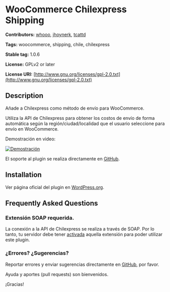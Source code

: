# WooCommerce Chilexpress Shipping
**Contributors:** [whooo](https://github.com/whooohq), [jhoynerk](https://github.com/jhoynerk), [tcattd](https://github.com/tcattd)

**Tags:** woocommerce, shipping, chile, chilexpress

**Stable tag:** 1.0.6

**License:** GPLv2 or later

**License URI:** [http://www.gnu.org/licenses/gpl-2.0.txt](http://www.gnu.org/licenses/gpl-2.0.txt)


## Description
Añade a Chilexpress como método de envío para WooCommerce.

Utiliza la API de Chilexpress para obtener los costos de envío de forma automática según la región/ciudad/localidad que el usuario seleccione para envío en WooCommerce.

Demostración en video:

[![Demostración](https://img.youtube.com/vi/8QiOibg8C8k/0.jpg)](https://www.youtube.com/watch?v=8QiOibg8C8k)

El soporte al plugin se realiza directamente en [GitHub](https://github.com/whooohq/whq-woocommerce-chilexpress-shipping/issues).


## Installation
Ver página oficial del plugin en [WordPress.org](https://wordpress.org/plugins/woo-chilexpress-shipping/).


## Frequently Asked Questions

### Extensión SOAP requerida.
La conexión a la API de Chilexpress se realiza a través de SOAP. Por lo tanto, tu servidor debe tener [activada](http://php.net/manual/en/book.soap.php) aquella extensión para poder utilizar este plugin.


### ¿Errores? ¿Sugerencias?
Reportar errores y enviar sugerencias directamente en [GitHub](https://github.com/whooohq/whq-woocommerce-chilexpress-shipping/issues), por favor.

Ayuda y aportes (pull requests) son bienvenidos.

¡Gracias!
